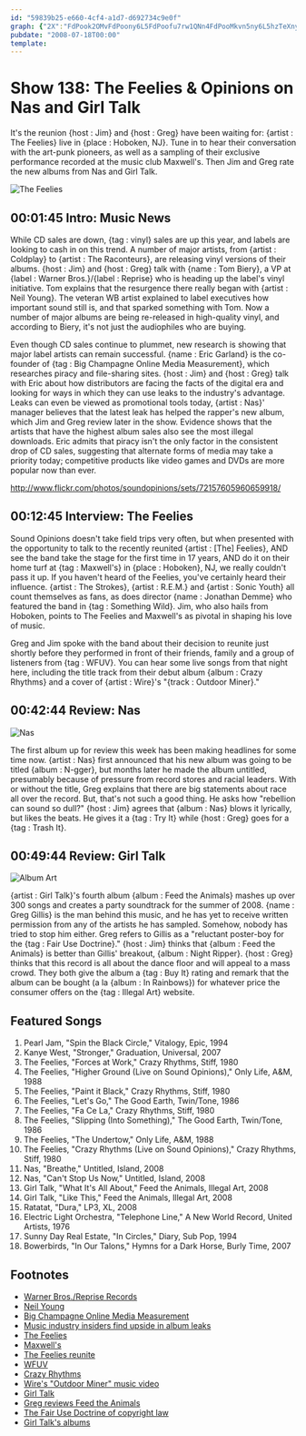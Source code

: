 ```yaml
---
id: "59839b25-e660-4cf4-a1d7-d692734c9e0f"
graph: {"2X":"FdPook2OMvFdPoony6L5FdPoofu7rw1QNn4FdPooMkvn5ny6L5hzTeXny6L5hzTeXk2OMvMkvn5k2OMvdzsyli0ctT","L9":"YNvCmlH7I0878DglH7I0Fx17UlH7I0S3ttllH7I04srM4lH7I0JUYNElH7I0lH7I0v3fDaBIpNmlH7I0BIpNmv3fDa9szerv3fDaFx17UNz45cYNvCmn1XuL","1Z8":"i8O7Uso1SfIPOSXi8O7UX6cfddhnxeBHm1GBQsAM","2AW":"26r3wLgJ3QBHeD8LgJ3QLgJ3QcyFooLgJ3QPsiV0HFgwQLgJ3Q26r3w97qip97qipX6cfd97qipBHm1G"}
pubdate: "2008-07-18T00:00"
template: 
---
```






# Show 138: The Feelies & Opinions on Nas and Girl Talk

It's the reunion {host : Jim} and {host : Greg} have been waiting for: {artist : The Feelies} live in {place : Hoboken, NJ}. Tune in to hear their conversation with the art-punk pioneers, as well as a sampling of their exclusive performance recorded at the music club Maxwell's. Then Jim and Greg rate the new albums from Nas and Girl Talk.

![The Feelies](https://static.soundopinions.org/images/2008/feelies2.jpg)



## 00:01:45 Intro: Music News

While CD sales are down, {tag : vinyl} sales are up this year, and labels are looking to cash in on this trend. A number of major artists, from {artist : Coldplay} to {artist : The Raconteurs}, are releasing vinyl versions of their albums. {host : Jim} and {host : Greg} talk with {name : Tom Biery}, a VP at {label : Warner Bros.}/{label : Reprise} who is heading up the label's vinyl initiative. Tom explains that the resurgence there really began with {artist : Neil Young}. The veteran WB artist explained to label executives how important sound still is, and that sparked something with Tom. Now a number of major albums are being re-released in high-quality vinyl, and according to Biery, it's not just the audiophiles who are buying.

Even though CD sales continue to plummet, new research is showing that major label artists can remain successful. {name : Eric Garland} is the co-founder of {tag : Big Champagne Online Media Measurement}, which researches piracy and file-sharing sites. {host : Jim} and {host : Greg} talk with Eric about how distributors are facing the facts of the digital era and looking for ways in which they can use leaks to the industry's advantage. Leaks can even be viewed as promotional tools today, {artist : Nas}' manager believes that the latest leak has helped the rapper's new album, which Jim and Greg review later in the show. Evidence shows that the artists that have the highest album sales also see the most illegal downloads. Eric admits that piracy isn't the only factor in the consistent drop of CD sales, suggesting that alternate forms of media may take a priority today; competitive products like video games and DVDs are more popular now than ever.

http://www.flickr.com/photos/soundopinions/sets/72157605960659918/



## 00:12:45 Interview: The Feelies

Sound Opinions doesn't take field trips very often, but when presented with the opportunity to talk to the recently reunited {artist : [The] Feelies}, AND see the band take the stage for the first time in 17 years, AND do it on their home turf at {tag : Maxwell's} in {place : Hoboken}, NJ, we really couldn't pass it up. If you haven't heard of the Feelies, you've certainly heard their influence. {artist : The Strokes}, {artist : R.E.M.} and {artist : Sonic Youth} all count themselves as fans, as does director {name : Jonathan Demme} who featured the band in {tag : Something Wild}. Jim, who also hails from Hoboken, points to The Feelies and Maxwell's as pivotal in shaping his love of music.

Greg and Jim spoke with the band about their decision to reunite just shortly before they performed in front of their friends, family and a group of listeners from {tag : WFUV}. You can hear some live songs from that night here, including the title track from their debut album {album : Crazy Rhythms} and a cover of {artist : Wire}'s "{track : Outdoor Miner}."



## 00:42:44 Review: Nas

![Nas](https://static.soundopinions.org/assets/138/1Z80.jpg)

The first album up for review this week has been making headlines for some time now. {artist : Nas} first announced that his new album was going to be titled {album : N-gger}, but months later he made the album untitled, presumably because of pressure from record stores and racial leaders. With or without the title, Greg explains that there are big statements about race all over the record. But, that's not such a good thing. He asks how "rebellion can sound so dull?" {host : Jim} agrees that {album : Nas} blows it lyrically, but likes the beats. He gives it a {tag : Try It} while {host : Greg} goes for a {tag : Trash It}.



## 00:49:44 Review: Girl Talk

![Album Art](https://static.soundopinions.org/assets/138/2AW0.jpg)

{artist : Girl Talk}'s fourth album {album : Feed the Animals} mashes up over 300 songs and creates a party soundtrack for the summer of 2008. {name : Greg Gillis} is the man behind this music, and he has yet to receive written permission from any of the artists he has sampled. Somehow, nobody has tried to stop him either. Greg refers to Gillis as a "reluctant poster-boy for the {tag : Fair Use Doctrine}." {host : Jim} thinks that {album : Feed the Animals} is better than Gillis' breakout, {album : Night Ripper}. {host : Greg} thinks that this record is all about the dance floor and will appeal to a mass crowd. They both give the album a {tag : Buy It} rating and remark that the album can be bought (a la {album : In Rainbows}) for whatever price the consumer offers on the {tag : Illegal Art} website.



## Featured Songs

1. Pearl Jam, "Spin the Black Circle," Vitalogy, Epic, 1994
2. Kanye West, "Stronger," Graduation, Universal, 2007
3. The Feelies, "Forces at Work," Crazy Rhythms, Stiff, 1980
4. The Feelies, "Higher Ground (Live on Sound Opinions)," Only Life, A&M, 1988
5. The Feelies, "Paint it Black," Crazy Rhythms, Stiff, 1980
6. The Feelies, "Let's Go," The Good Earth, Twin/Tone, 1986
7. The Feelies, "Fa Ce La," Crazy Rhythms, Stiff, 1980
8. The Feelies, "Slipping (Into Something)," The Good Earth, Twin/Tone, 1986
9. The Feelies, "The Undertow," Only Life, A&M, 1988
10. The Feelies, "Crazy Rhythms (Live on Sound Opinions)," Crazy Rhythms, Stiff, 1980
11. Nas, "Breathe," Untitled, Island, 2008
12. Nas, "Can't Stop Us Now," Untitled, Island, 2008
13. Girl Talk, "What It's All About," Feed the Animals, Illegal Art, 2008
14. Girl Talk, "Like This," Feed the Animals, Illegal Art, 2008
15. Ratatat, "Dura," LP3, XL, 2008
16. Electric Light Orchestra, "Telephone Line," A New World Record, United Artists, 1976
17. Sunny Day Real Estate, "In Circles," Diary, Sub Pop, 1994
18. Bowerbirds, "In Our Talons," Hymns for a Dark Horse, Burly Time, 2007



## Footnotes

- [Warner Bros./Reprise Records](http://warnerbrosrecords.com/)
- [Neil Young](http://warnerbrosrecords.com/artists/neil-young)
- [Big Champagne Online Media Measurement](http://www.bigchampagne.com/)
- [Music industry insiders find upside in album leaks](http://www.reuters.com/article/musicNews/idUSN1126044820080712?pageNumber=1&virtualBrandChannel=0&sp=true)
- [The Feelies](http://www.myspace.com/thefeeliesband)
- [Maxwell's](http://www.maxwellsnj.com/)
- [The Feelies reunite](http://www.thedailyswarm.com/swarm/feelies-reunited/)
- [WFUV](http://www.wfuv.org/)
- [Crazy Rhythms](http://www.allmusic.com/cg/amg.dll?p=amg&sql=10:kifixqy5ldhe)
- [Wire's "Outdoor Miner" music video](http://www.youtube.com/watch?v=JWPBuoFs3Mg)
- [Girl Talk](http://www.myspace.com/girltalk)
- [Greg reviews Feed the Animals](http://articles.chicagotribune.com/2008-07-20/news/0807180444_1_gregg-gillis-illegal-art-mash-up)
- [The Fair Use Doctrine of copyright law](http://www.copyright.gov/fls/fl102.html)
- [Girl Talk's albums](http://illegalart.net/girltalk/)